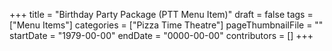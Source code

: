 +++
title = "Birthday Party Package (PTT Menu Item)"
draft = false
tags = ["Menu Items"]
categories = ["Pizza Time Theatre"]
pageThumbnailFile = ""
startDate = "1979-00-00"
endDate = "0000-00-00"
contributors = []
+++

